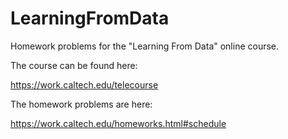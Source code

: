 # LearningFromData

Homework problems for the "Learning From Data" online course.

The course can be found here:

https://work.caltech.edu/telecourse

The homework problems are here:

https://work.caltech.edu/homeworks.html#schedule
